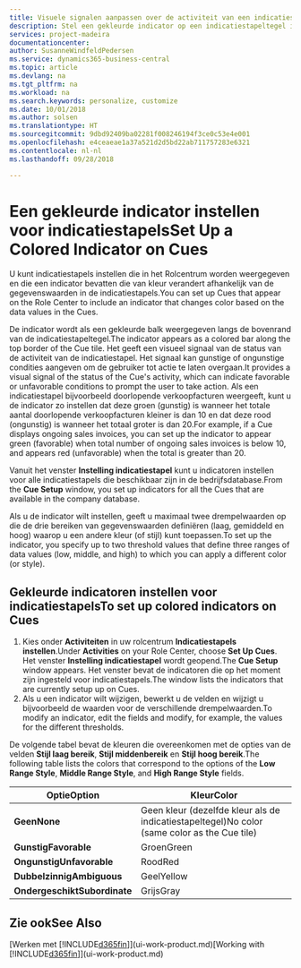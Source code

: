 ```yaml
---
title: Visuele signalen aanpassen over de activiteit van een indicatiestapel | Microsoft Docs
description: Stel een gekleurde indicator op een indicatiestapeltegel in om een aangepast visueel signaal van de activiteit van de indicatiestapel te bieden.
services: project-madeira
documentationcenter: 
author: SusanneWindfeldPedersen
ms.service: dynamics365-business-central
ms.topic: article
ms.devlang: na
ms.tgt_pltfrm: na
ms.workload: na
ms.search.keywords: personalize, customize
ms.date: 10/01/2018
ms.author: solsen
ms.translationtype: HT
ms.sourcegitcommit: 9dbd92409ba02281f008246194f3ce0c53e4e001
ms.openlocfilehash: e4ceaeae1a37a521d2d5bd22ab711757283e6321
ms.contentlocale: nl-nl
ms.lasthandoff: 09/28/2018

---
```

# <a name="set-up-a-colored-indicator-on-cues"></a><span data-ttu-id="f2182-103">Een gekleurde indicator instellen voor indicatiestapels</span><span class="sxs-lookup"><span data-stu-id="f2182-103">Set Up a Colored Indicator on Cues</span></span>
<span data-ttu-id="f2182-104">U kunt indicatiestapels instellen die in het Rolcentrum worden weergegeven en die een indicator bevatten die van kleur verandert afhankelijk van de gegevenswaarden in de indicatiestapels.</span><span class="sxs-lookup"><span data-stu-id="f2182-104">You can set up Cues that appear on the Role Center to include an indicator that changes color based on the data values in the Cues.</span></span>

<span data-ttu-id="f2182-105">De indicator wordt als een gekleurde balk weergegeven langs de bovenrand van de indicatiestapeltegel.</span><span class="sxs-lookup"><span data-stu-id="f2182-105">The indicator appears as a colored bar along the top border of the Cue tile.</span></span> <span data-ttu-id="f2182-106">Het geeft een visueel signaal van de status van de activiteit van de indicatiestapel. Het signaal kan gunstige of ongunstige condities aangeven om de gebruiker tot actie te laten overgaan.</span><span class="sxs-lookup"><span data-stu-id="f2182-106">It provides a visual signal of the status of the Cue's activity, which can indicate favorable or unfavorable conditions to prompt the user to take action.</span></span> <span data-ttu-id="f2182-107">Als een indicatiestapel bijvoorbeeld doorlopende verkoopfacturen weergeeft, kunt u de indicator zo instellen dat deze groen (gunstig) is wanneer het totale aantal doorlopende verkoopfacturen kleiner is dan 10 en dat deze rood (ongunstig) is wanneer het totaal groter is dan 20.</span><span class="sxs-lookup"><span data-stu-id="f2182-107">For example, if a Cue displays ongoing sales invoices, you can set up the indicator to appear green (favorable) when total number of ongoing sales invoices is below 10, and appears red (unfavorable) when the total is greater than 20.</span></span>

<span data-ttu-id="f2182-108">Vanuit het venster **Instelling indicatiestapel** kunt u indicatoren instellen voor alle indicatiestapels die beschikbaar zijn in de bedrijfsdatabase.</span><span class="sxs-lookup"><span data-stu-id="f2182-108">From the **Cue Setup** window, you set up indicators for all the Cues that are available in the company database.</span></span>

<span data-ttu-id="f2182-109">Als u de indicator wilt instellen, geeft u maximaal twee drempelwaarden op die de drie bereiken van gegevenswaarden definiëren (laag, gemiddeld en hoog) waarop u een andere kleur (of stijl) kunt toepassen.</span><span class="sxs-lookup"><span data-stu-id="f2182-109">To set up the indicator, you specify up to two threshold values that define three ranges of data values (low, middle, and high) to which you can apply a different color (or style).</span></span>

## <a name="to-set-up-colored-indicators-on-cues"></a><span data-ttu-id="f2182-110">Gekleurde indicatoren instellen voor indicatiestapels</span><span class="sxs-lookup"><span data-stu-id="f2182-110">To set up colored indicators on Cues</span></span>
1. <span data-ttu-id="f2182-111">Kies onder **Activiteiten** in uw rolcentrum **Indicatiestapels instellen**.</span><span class="sxs-lookup"><span data-stu-id="f2182-111">Under **Activities** on your Role Center, choose **Set Up Cues**.</span></span>  
   <span data-ttu-id="f2182-112">Het venster **Instelling indicatiestapel** wordt geopend.</span><span class="sxs-lookup"><span data-stu-id="f2182-112">The **Cue Setup** window appears.</span></span> <span data-ttu-id="f2182-113">Het venster bevat de indicatoren die op het moment zijn ingesteld voor indicatiestapels.</span><span class="sxs-lookup"><span data-stu-id="f2182-113">The window lists the indicators that are currently setup up on Cues.</span></span>
2. <span data-ttu-id="f2182-114">Als u een indicator wilt wijzigen, bewerkt u de velden en wijzigt u bijvoorbeeld de waarden voor de verschillende drempelwaarden.</span><span class="sxs-lookup"><span data-stu-id="f2182-114">To modify an indicator, edit the fields and modify, for example, the values for the different thresholds.</span></span>  

<span data-ttu-id="f2182-115">De volgende tabel bevat de kleuren die overeenkomen met de opties van de velden **Stijl laag bereik**, **Stijl middenbereik** en **Stijl hoog bereik**.</span><span class="sxs-lookup"><span data-stu-id="f2182-115">The following table lists the colors that correspond to the options of the **Low Range Style**, **Middle Range Style**, and **High Range Style** fields.</span></span>

| <span data-ttu-id="f2182-116">Optie</span><span class="sxs-lookup"><span data-stu-id="f2182-116">Option</span></span> | <span data-ttu-id="f2182-117">Kleur</span><span class="sxs-lookup"><span data-stu-id="f2182-117">Color</span></span> |
| --- | --- |
| <span data-ttu-id="f2182-118">**Geen**</span><span class="sxs-lookup"><span data-stu-id="f2182-118">**None**</span></span> |<span data-ttu-id="f2182-119">Geen kleur (dezelfde kleur als de indicatiestapeltegel)</span><span class="sxs-lookup"><span data-stu-id="f2182-119">No color (same color as the Cue tile)</span></span>|
| <span data-ttu-id="f2182-120">**Gunstig**</span><span class="sxs-lookup"><span data-stu-id="f2182-120">**Favorable**</span></span> |<span data-ttu-id="f2182-121">Groen</span><span class="sxs-lookup"><span data-stu-id="f2182-121">Green</span></span> |
| <span data-ttu-id="f2182-122">**Ongunstig**</span><span class="sxs-lookup"><span data-stu-id="f2182-122">**Unfavorable**</span></span> |<span data-ttu-id="f2182-123">Rood</span><span class="sxs-lookup"><span data-stu-id="f2182-123">Red</span></span> |
| <span data-ttu-id="f2182-124">**Dubbelzinnig**</span><span class="sxs-lookup"><span data-stu-id="f2182-124">**Ambiguous**</span></span> |<span data-ttu-id="f2182-125">Geel</span><span class="sxs-lookup"><span data-stu-id="f2182-125">Yellow</span></span> |
| <span data-ttu-id="f2182-126">**Ondergeschikt**</span><span class="sxs-lookup"><span data-stu-id="f2182-126">**Subordinate**</span></span> |<span data-ttu-id="f2182-127">Grijs</span><span class="sxs-lookup"><span data-stu-id="f2182-127">Gray</span></span> |

## <a name="see-also"></a><span data-ttu-id="f2182-128">Zie ook</span><span class="sxs-lookup"><span data-stu-id="f2182-128">See Also</span></span>
<span data-ttu-id="f2182-129">[Werken met [!INCLUDE[d365fin](includes/d365fin_md.md)]](ui-work-product.md)</span><span class="sxs-lookup"><span data-stu-id="f2182-129">[Working with [!INCLUDE[d365fin](includes/d365fin_md.md)]](ui-work-product.md)</span></span>

